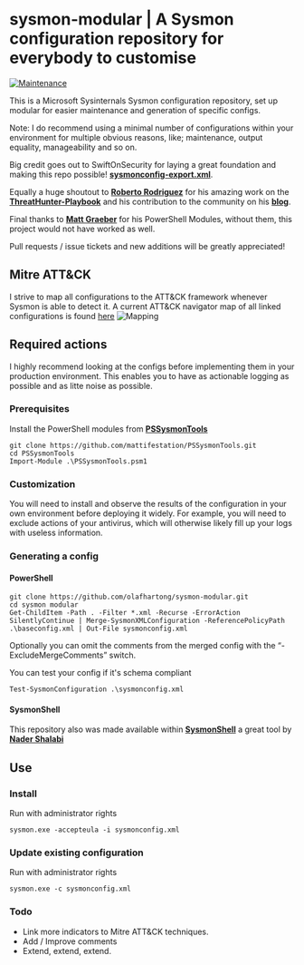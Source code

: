 # sysmon-modular | A Sysmon configuration repository for everybody to customise

[![Maintenance](https://img.shields.io/maintenance/yes/2018.svg?style=flat-square)]()

This is a Microsoft Sysinternals Sysmon configuration repository, set up modular for easier maintenance and generation of specific configs.

Note:
I do recommend using a minimal number of configurations within your environment for multiple obvious reasons, like; maintenance, output equality, manageability and so on.

Big credit goes out to SwiftOnSecurity for laying a great foundation and making this repo possible!
**[sysmonconfig-export.xml](https://github.com/SwiftOnSecurity/sysmon-config/blob/master/sysmonconfig-export.xml)**.

Equally a huge shoutout to **[Roberto Rodriguez](https://twitter.com/cyb3rward0g)** for his amazing work on the **[ThreatHunter-Playbook](https://github.com/Cyb3rWard0g/ThreatHunter-Playbook.git)** and his contribution to the community on his **[blog](https://cyberwardog.blogspot.nl)**.

Final thanks to **[Matt Graeber](https://twitter.com/mattifestation)** for his PowerShell Modules, without them, this project would not have worked as well.

Pull requests / issue tickets and new additions will be greatly appreciated!

## Mitre ATT&CK
I strive to map all configurations to the ATT&CK framework whenever Sysmon is able to detect it.
A current ATT&CK navigator map of all linked configurations is found [here](attack_matrix/Sysmon-modular.json)
![Mapping](attack_matrix/sysmon-modular.png)

## Required actions ##
I highly recommend looking at the configs before implementing them in your production environment. This enables you to have as actionable logging as possible and as litte noise as possible.

### Prerequisites ###
Install the PowerShell modules from **[PSSysmonTools](https://github.com/mattifestation/PSSysmonTools)**

~~~~
git clone https://github.com/mattifestation/PSSysmonTools.git
cd PSSysmonTools
Import-Module .\PSSysmonTools.psm1
~~~~

### Customization ###
You will need to install and observe the results of the configuration in your own environment before deploying it widely.
For example, you will need to exclude actions of your antivirus, which will otherwise likely fill up your logs with useless information.

### Generating a config ###
#### PowerShell ####
~~~~
git clone https://github.com/olafhartong/sysmon-modular.git
cd sysmon modular
Get-ChildItem -Path . -Filter *.xml -Recurse -ErrorAction SilentlyContinue | Merge-SysmonXMLConfiguration -ReferencePolicyPath .\baseconfig.xml | Out-File sysmonconfig.xml
~~~~
Optionally you can omit the comments from the merged config with the “-ExcludeMergeComments” switch.

You can test your config if it's schema compliant
~~~~
Test-SysmonConfiguration .\sysmonconfig.xml
~~~~

#### SysmonShell ####
This repository also was made available within **[SysmonShell](https://github.com/nshalabi/SysmonTools)** a great tool by **[Nader Shalabi](https://twitter.com/nader_shalabi)**


## Use ##
### Install ###
Run with administrator rights
~~~~
sysmon.exe -accepteula -i sysmonconfig.xml
~~~~

### Update existing configuration ###
Run with administrator rights
~~~~
sysmon.exe -c sysmonconfig.xml
~~~~

### Todo ###
- Link more indicators to Mitre ATT&CK techniques.
- Add / Improve comments
- Extend, extend, extend.
